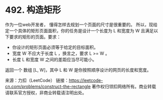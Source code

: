 # 492. 构造矩形

作为一位web开发者， 懂得怎样去规划一个页面的尺寸是很重要的。 所以，现给定一个具体的矩形页面面积，你的任务是设计一个长度为 L 和宽度为 W 且满足以下要求的矩形的页面。要求：

* 你设计的矩形页面必须等于给定的目标面积。
* 宽度 W 不应大于长度 L ，换言之，要求 L >= W 。
* 长度 L 和宽度 W 之间的差距应当尽可能小。

返回一个 数组 [L, W]，其中 L 和 W 是你按照顺序设计的网页的长度和宽度。

来源：力扣（LeetCode）
链接：https://leetcode-cn.com/problems/construct-the-rectangle
著作权归领扣网络所有。商业转载请联系官方授权，非商业转载请注明出处。